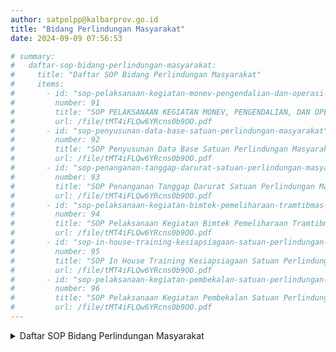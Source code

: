 ```yaml
---
author: satpolpp@kalbarprov.go.id
title: "Bidang Perlindungan Masyarakat"
date: 2024-09-09 07:56:53

# summary:
#   daftar-sop-bidang-perlindungan-masyarakat:
#     title: "Daftar SOP Bidang Perlindungan Masyarakat"
#     items:
#       - id: "sop-pelaksanaan-kegiatan-monev-pengendalian-dan-operasi-satuan-perlindungan-m"
#         number: 91
#         title: "SOP PELAKSANAAN KEGIATAN MONEV, PENGENDALIAN, DAN OPERASI SATUAN PERLINDUNGAN M"
#         url: /file/tMT4iFLQw6YRcns0b9OO.pdf
#       - id: "sop-penyusunan-data-base-satuan-perlindungan-masyarakat"
#         number: 92
#         title: "SOP Penyusunan Data Base Satuan Perlindungan Masyarakat"
#         url: /file/tMT4iFLQw6YRcns0b9OO.pdf
#       - id: "sop-penanganan-tanggap-darurat-satuan-perlindungan-masyarakat"
#         number: 93
#         title: "SOP Penanganan Tanggap Darurat Satuan Perlindungan Masyarakat"
#         url: /file/tMT4iFLQw6YRcns0b9OO.pdf
#       - id: "sop-pelaksanaan-kegiatan-bimtek-pemeliharaan-tramtibmas-satuan-perlindungan-masyarakat"
#         number: 94
#         title: "SOP Pelaksanaan Kegiatan Bimtek Pemeliharaan Tramtibmas Satuan Perlindungan Masyarakat"
#         url: /file/tMT4iFLQw6YRcns0b9OO.pdf
#       - id: "sop-in-house-training-kesiapsiagaan-satuan-perlindungan-masyarakat"
#         number: 95
#         title: "SOP In House Training Kesiapsiagaan Satuan Perlindungan Masyarakat"
#         url: /file/tMT4iFLQw6YRcns0b9OO.pdf
#       - id: "sop-pelaksanaan-kegiatan-pembekalan-satuan-perlindungan-masyarakat"
#         number: 96
#         title: "SOP Pelaksanaan Kegiatan Pembekalan Satuan Perlindungan Masyarakat"
#         url: /file/tMT4iFLQw6YRcns0b9OO.pdf
---
```

<details>
<summary>Daftar SOP Bidang Perlindungan Masyarakat</summary>

   <p style="margin-bottom: 0.3rem;"><a href="/file/tMT4iFLQw6YRcns0b9OO.pdf" target="_blank">91. SOP PELAKSANAAN KEGIATAN MONEV, PENGENDALIAN, DAN OPERASI SATUAN PERLINDUNGAN M</a></p>
 
   <p style="margin-bottom: 0.3rem;"><a href="/file/szYHwUjLPWhPqODa0T11.pdf" target="_blank">92. SOP PENYUSUNAN DATA BASE SATUAN PERLINDUNGAN MASYARAKAT</a></p>


   <p style="margin-bottom: 0.3rem;"><a href="/file/tMT4iFLQw6YRcns0b9OO.pdf" target="_blank">93. SOP PENANGANAN TANGGAP DARURAT SATUAN PERLINDUNGAN MASYARAKAT</a></p>

   <p style="margin-bottom: 0.3rem;"><a href="/file/szYHwUjLPWhPqODa0T11.pdf" target="_blank">94. SOP PELAKSANAAN KEGIATAN BIMTEK PEMELIHARAAN TRAMTIBMAS SATUAN PERLINDUNGAN MASYARAKAT</a></p>

   <p style="margin-bottom: 0.3rem;"><a href="/file/yQbQLoDsLRsT0VeSj55D.pdf">95. SOP IN HOUSE TRAINING KESIAPSIAGAAN SATUAN PERLINDUNGAN MASYARAKAT</a></p>

   <p style="margin-bottom: 0.3rem;"><a href="/file/yQbQLoDsLRsT0VeSj55D.pdf">96. SOP PELAKSANAAN KEGIATAN PEMBEKALAN SATUAN PERLINDUNGAN MASYARAKAT</a></p>

</details>


